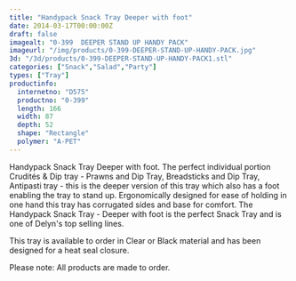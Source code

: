 ```yaml
---
title: "Handypack Snack Tray Deeper with foot"
date: 2014-03-17T00:00:00Z
draft: false
imagealt: "0-399  DEEPER STAND UP HANDY PACK"
imageurl: "/img/products/0-399-DEEPER-STAND-UP-HANDY-PACK.jpg"
3d: "/3d/products/0-399-DEEPER-STAND-UP-HANDY-PACK1.stl"
categories: ["Snack","Salad","Party"]
types: ["Tray"]
productinfo:
  internetno: "D575"
  productno: "0-399"
  length: 166
  width: 87
  depth: 52
  shape: "Rectangle"
  polymer: "A-PET"
---
```

Handypack Snack Tray Deeper with foot. The perfect individual portion Crudités & Dip tray - Prawns and Dip Tray, Breadsticks and Dip Tray, Antipasti tray - this is the deeper version of this tray which also has a foot enabling the tray to stand up. Ergonomically designed for ease of holding in one hand this tray has corrugated sides and base for comfort. The Handypack Snack Tray - Deeper with foot is the perfect Snack Tray and is one of Delyn's top selling lines.

This tray is available to order in Clear or Black material and has been designed for a heat seal closure.

Please note: All products are made to order.

 